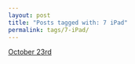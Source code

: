 ```yaml
---
layout: post
title: "Posts tagged with: 7 iPad"
permalink: tags/7-iPad/
---
```

[October 23rd](/2012/10/october-23rd)
